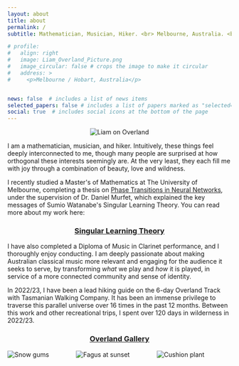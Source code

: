 ```yaml
---
layout: about
title: about
permalink: /
subtitle: Mathematician, Musician, Hiker. <br> Melbourne, Australia. <br> lemmykc@gmail.com

# profile:
#   align: right
#   image: Liam_Overland_Picture.png
#   image_circular: false # crops the image to make it circular
#   address: >
#     <p>Melbourne / Hobart, Australia</p>


news: false  # includes a list of news items
selected_papers: false # includes a list of papers marked as "selected={true}"
social: true  # includes social icons at the bottom of the page
---
```

<p align="center">
<!--<img src="assets/img/Liam_Overland_Picture.png" style="max-width:80%;">-->
<img src="https://wsrv.nl/?url=lemmykc.github.io/assets/img/Liam_Overland_Picture.png&output=jpg&q=80" style="max-width:80%;" alt="Liam on Overland">
</p>


I am a mathematician, musician, and hiker. Intuitively, these things feel deeply interconnected to me, though many people are surprised at how orthogonal these interests seemingly are. At the very least, they each fill me with joy through a combination of beauty, love and wildness. 


I recently studied a Master's of Mathematics at The University of Melbourne, completing a thesis on [Phase Transitions in Neural Networks](http://therisingsea.org/notes/MSc-Carroll.pdf), under the supervision of Dr. Daniel Murfet, which explained the key messages of Sumio Watanabe's Singular Learning Theory. You can read more about my work here:

<h3 align="center">
<a href="/mathematics/SLT/">Singular Learning Theory</a>
</h3> 

I have also completed a Diploma of Music in Clarinet performance, and I thoroughly enjoy conducting. I am deeply passionate about making Australian classical music more relevant and engaging for the audience it seeks to serve, by transforming _what_ we play and _how_ it is played, in service of a more connected community and sense of identity. 

In 2022/23, I have been a lead hiking guide on the 6-day Overland Track with Tasmanian Walking Company. It has been an immense privilege to traverse this parallel universe over 16 times in the past 12 months. Between this work and other recreational trips, I spent over 120 days in wilderness in 2022/23. 

<h3 align="center">
<a href="/hiking/gallery/">Overland Gallery</a>
</h3>

<style>
  .row {
    display: flex;
    justify-content: space-between;
  }

  .column {
    flex-basis: 33%;
  }
</style>

<div class="row">
  <div class="column">
    <img src="https://wsrv.nl/?url=lemmykc.github.io/assets/img/Overland_highlights/IMG_6704.png&w=500&h=500&output=jpg&q=80&t=square" style="max-width:100%;" alt="Snow gums">
  </div>
  <div class="column">
    <img src="https://wsrv.nl/?url=lemmykc.github.io/assets/img/Overland_highlights/IMG_2565.png&w=500&h=500&output=jpg&q=80&t=square" style="max-width:100%;" alt="Fagus at sunset">
  </div>
  <div class="column">
    <img src="https://wsrv.nl/?url=lemmykc.github.io/assets/img/Overland_highlights/IMG_8824.png&w=500&h=500&output=jpg&q=80&t=square" style="max-width:100%;" alt="Cushion plant">
  </div>
</div>





